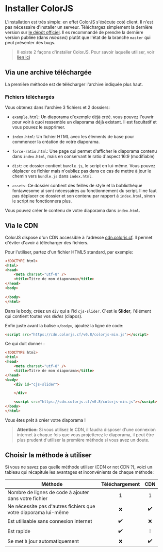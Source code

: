 # Installer ColorJS

L'installation est très simple: en effet ColorJS s'éxécute coté client. Il n'est pas nécessaire d'installer un serveur. Téléchargez simplement la dernière version sur [le dépôt officiel](https://github.com/leoboyerbx/colorjs). Il es recommandé de prendre la dernière version publiée (dans *releases*) plutôt que l'état de la branche `master` qui peut présenter des bugs.

> Il existe 2 façons d'installer ColorJS. Pour savoir laquelle utiliser, voir [lien ici](#)

## Via une archive téléchargée

La première méthode est de télécharger l'archive indiquée plus haut.

### Fichiers téléchargés

Vous obtenez dans l'archive 3 fichiers et 2 dossiers:

- `example.html`: Un diaporama d'exemple déjà créé. vous pouvez l'ouvrir pour voir à quoi ressemble un diaporama déjà existant. Il est facultatif et vous pouvez le supprimer.

- `index.html`: Un fichier HTML avec les éléments de base pour commencer la création de votre diaporama.

- `force-ratio.html`:  Une page qui permet d'afficher le diaporama contenu dans `index.html`, mais en conservant le ratio d'aspect 16:9 (modifiable)

- `dist`: ce dossier contient `bundle.js`, le script en lui-même. Vous pouvez déplacer ce fichier mais n'oubliez pas dans ce cas de mettre à jour le chemin vers `bundle.js` dans `index.html`.

- `assets`: Ce dossier contient des feilles de style et la bobliothèque fontawesome ui sont nécessaires au fonctionnement du script. Il ne faut pas déplacer ce dossier et son contenu par rapport à `index.html`, sinon le script ne fonctionnera plus.

Vous pouvez créer le contenu de votre diaporama dans `index.html`.

## Via le CDN

ColorJS dispose d'un CDN accessible à l'adresse [cdn.colorjs.cf](http://cdn.colorjs.cf). Il permet d'éviter d'avoir à télécharger des fichiers.

Pour l'utiliser, partez d'un fichier HTML5 standard, par exemple:

```html
<!DOCTYPE html>
<html>
<head>
    <meta charset="utf-8" />
    <title>Titre de mon diaporama</title>
</head>
<body>
    
</body>
</html>
```

Dans le body, créez un `div` qui a l'id `cjs-slider`. C'est le **Slider**, l'élément qui contient toutes vos *slides* (diapos).

Enfin juste avant la balise `</body>`, ajoutez la ligne de code:

```html
<script src="https://cdn.colorjs.cf/v0.8/colorjs-min.js"></script>
```

Ce qui doit donner :

```html
<!DOCTYPE html>
<html>
<head>
    <meta charset="utf-8" />
    <title>Titre de mon diaporama</title>
</head>
<body>
    <div id="cjs-slider">

    </div>

    <script src="https://cdn.colorjs.cf/v0.8/colorjs-min.js"></script>
</body>
</html>
```

Vous êtes prêt à créer votre diaporama !

> **Attention:** Si vous utilisez le CDN, il faudra disposer d'une connexion internet à chaque fois que vous projetterez le diaporama, il peut être plus prudent d'utiliser la première méthode si vous avez un doute.

## Choisir la méthode à utiliser

Si vous ne savez pas quelle méthode utiliser (CDN or not CDN ?), voici un tableau qui récapitule les avantages et inconvénients de chaque méthode:

| Méthode                                                         | Téléchargement     | CDN                |
| --------------------------------------------------------------- |:------------------:|:------------------:|
| Nombre de lignes de code à ajouter dans votre fichier           | 1                  | 1                  |
| Ne nécessite pas d'autres fichiers que votre diaporama lui-même | :x:                | :heavy_check_mark: |
| Est utilisable sans connexion internet                          | :heavy_check_mark: | :x:                |
| Est rapide                                                      | :heavy_check_mark: | :grey_exclamation: |
| Se met à jour automatiquement                                   | :x:                | :heavy_check_mark: |


